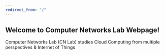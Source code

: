 ```yaml
---
redirect_from: "/"
---
```


## Welcome to Computer Networks Lab Webpage!

Computer Networks Lab (CN Lab) studies Cloud Computing from multiple perspectives & Internet of Things

